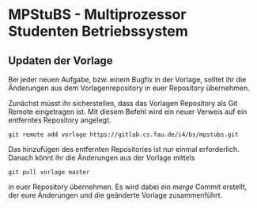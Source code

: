 MPStuBS - Multiprozessor Studenten Betriebssystem
=================================================

Updaten der Vorlage
-------------------

Bei jeder neuen Aufgabe, bzw. einem Bugfix in der Vorlage, solltet ihr
die Änderungen aus dem Vorlagenrepository in euer Repository übernehmen.

Zunächst müsst ihr sicherstellen, dass das Vorlagen Repository als Git
Remote eingetragen ist. Mit diesem Befehl wird ein neuer Verweis auf
ein entferntes Repository angelegt.

    git remote add vorlage https://gitlab.cs.fau.de/i4/bs/mpstubs.git

Das hinzufügen des entfernten Repositories ist nur einmal
erforderlich. Danach könnt ihr die Änderungen aus der Vorlage mittels

    git pull vorlage master

in euer Repository übernehmen. Es wird dabei ein *merge* Commit
erstellt, der eure Änderungen und die geänderte Vorlage zusammenführt.
